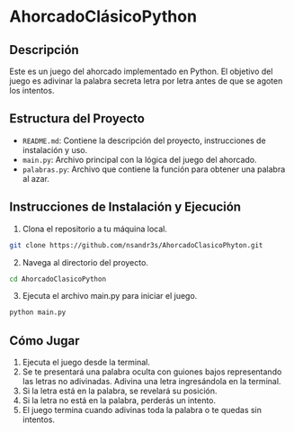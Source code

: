 # AhorcadoClásicoPython

## Descripción

Este es un juego del ahorcado implementado en Python. El objetivo del juego es adivinar la palabra secreta letra por letra antes de que se agoten los intentos.

## Estructura del Proyecto

- `README.md`: Contiene la descripción del proyecto, instrucciones de instalación y uso.
- `main.py`: Archivo principal con la lógica del juego del ahorcado.
- `palabras.py`: Archivo que contiene la función para obtener una palabra al azar.

## Instrucciones de Instalación y Ejecución

1. Clona el repositorio a tu máquina local.
```bash
git clone https://github.com/nsandr3s/AhorcadoClasicoPhyton.git
```
2. Navega al directorio del proyecto.
```bash
cd AhorcadoClasicoPython
```
3. Ejecuta el archivo main.py para iniciar el juego.
```bash
python main.py
```

## Cómo Jugar
1. Ejecuta el juego desde la terminal.
2. Se te presentará una palabra oculta con guiones bajos representando las letras no adivinadas.
Adivina una letra ingresándola en la terminal.
3. Si la letra está en la palabra, se revelará su posición.
4. Si la letra no está en la palabra, perderás un intento.
5. El juego termina cuando adivinas toda la palabra o te quedas sin intentos.
